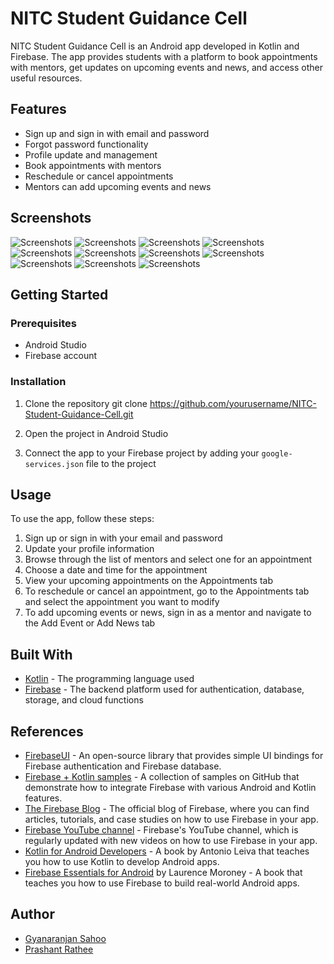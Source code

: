 # NITC Student Guidance Cell

NITC Student Guidance Cell is an Android app developed in Kotlin and Firebase. The app provides students with a platform to book appointments with mentors, get updates on upcoming events and news, and access other useful resources.

## Features

- Sign up and sign in with email and password
- Forgot password functionality
- Profile update and management
- Book appointments with mentors
- Reschedule or cancel appointments
- Mentors can add upcoming events and news

## Screenshots

![Screenshots](https://github.com/nitcsgc/NITC-Student-Guidance-Cell/blob/master/Screenshots/1.png?raw=true)
![Screenshots](https://github.com/nitcsgc/NITC-Student-Guidance-Cell/blob/master/Screenshots/2.jpg?raw=true)
![Screenshots](https://github.com/nitcsgc/NITC-Student-Guidance-Cell/blob/master/Screenshots/3.jpg?raw=true)
![Screenshots](https://github.com/nitcsgc/NITC-Student-Guidance-Cell/blob/master/Screenshots/4.jpg?raw=true)
![Screenshots](https://github.com/nitcsgc/NITC-Student-Guidance-Cell/blob/master/Screenshots/5.jpg?raw=true)
![Screenshots](https://github.com/nitcsgc/NITC-Student-Guidance-Cell/blob/master/Screenshots/6.jpg?raw=true)
![Screenshots](https://github.com/nitcsgc/NITC-Student-Guidance-Cell/blob/master/Screenshots/7.jpg?raw=true)
![Screenshots](https://github.com/nitcsgc/NITC-Student-Guidance-Cell/blob/master/Screenshots/8.jpg?raw=true)
![Screenshots](https://github.com/nitcsgc/NITC-Student-Guidance-Cell/blob/master/Screenshots/9.jpg?raw=true)
![Screenshots](https://github.com/nitcsgc/NITC-Student-Guidance-Cell/blob/master/Screenshots/10.jpg?raw=true)
![Screenshots](https://github.com/nitcsgc/NITC-Student-Guidance-Cell/blob/master/Screenshots/11.jpg?raw=true)

## Getting Started

### Prerequisites

- Android Studio
- Firebase account

### Installation

1. Clone the repository
git clone https://github.com/yourusername/NITC-Student-Guidance-Cell.git


2. Open the project in Android Studio
3. Connect the app to your Firebase project by adding your `google-services.json` file to the project

## Usage

To use the app, follow these steps:

1. Sign up or sign in with your email and password
2. Update your profile information
3. Browse through the list of mentors and select one for an appointment
4. Choose a date and time for the appointment
5. View your upcoming appointments on the Appointments tab
6. To reschedule or cancel an appointment, go to the Appointments tab and select the appointment you want to modify
7. To add upcoming events or news, sign in as a mentor and navigate to the Add Event or Add News tab

## Built With

- [Kotlin](https://kotlinlang.org/) - The programming language used
- [Firebase](https://firebase.google.com/) - The backend platform used for authentication, database, storage, and cloud functions

## References

- [FirebaseUI](https://github.com/firebase/FirebaseUI-Android) - An open-source library that provides simple UI bindings for Firebase authentication and Firebase database.
- [Firebase + Kotlin samples](https://github.com/firebase/quickstart-android/tree/master/kotlin) - A collection of samples on GitHub that demonstrate how to integrate Firebase with various Android and Kotlin features.
- [The Firebase Blog](https://firebase.googleblog.com/) - The official blog of Firebase, where you can find articles, tutorials, and case studies on how to use Firebase in your app.
- [Firebase YouTube channel](https://www.youtube.com/channel/UCP4bf6IHJJQehibu6ai__cg) - Firebase's YouTube channel, which is regularly updated with new videos on how to use Firebase in your app.
- [Kotlin for Android Developers](https://antonioleiva.com/kotlin-android-developers-book/) - A book by Antonio Leiva that teaches you how to use Kotlin to develop Android apps.
- [Firebase Essentials for Android](https://www.amazon.com/Firebase-Essentials-Android-Laurence-Moroney/dp/013485790X) by Laurence Moroney - A book that teaches you how to use Firebase to build real-world Android apps.

## Author

- [Gyanaranjan Sahoo](https://github.com/yourusername)
- [Prashant Rathee](https://github.com/prashantrathee)
